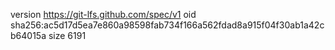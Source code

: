 version https://git-lfs.github.com/spec/v1
oid sha256:ac5d17d5ea7e860a98598fab734f166a562fdad8a915f04f30ab1a42cb64015a
size 6191

